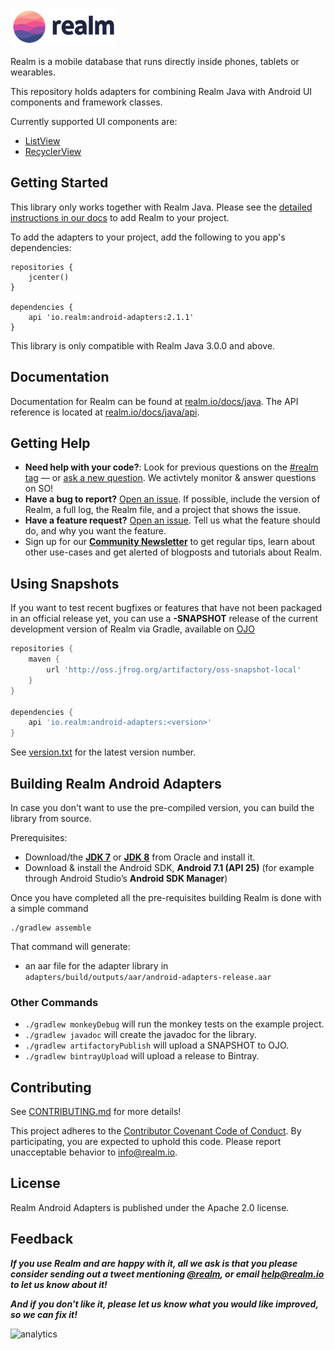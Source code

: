 ![Realm](logo.png)

Realm is a mobile database that runs directly inside phones, tablets or wearables.

This repository holds adapters for combining Realm Java with Android UI components and framework classes.

Currently supported UI components are:

 * [ListView](https://developer.android.com/reference/android/widget/ListView.html)
 * [RecyclerView](https://developer.android.com/reference/android/support/v7/widget/RecyclerView.html)

## Getting Started

This library only works together with Realm Java. Please see the [detailed instructions in our docs](https://realm.io/docs/java/#installation)
to add Realm to your project.

To add the adapters to your project, add the following to you app's dependencies:

```
repositories {
    jcenter()
}

dependencies {
    api 'io.realm:android-adapters:2.1.1'
}
```

This library is only compatible with Realm Java 3.0.0 and above.

## Documentation

Documentation for Realm can be found at [realm.io/docs/java](https://realm.io/docs/java).
The API reference is located at [realm.io/docs/java/api](https://realm.io/docs/java/api).

## Getting Help

- **Need help with your code?**: Look for previous questions on the [#realm tag](https://stackoverflow.com/questions/tagged/realm?sort=newest) — or [ask a new question](http://stackoverflow.com/questions/ask?tags=realm). We activtely monitor & answer questions on SO!
- **Have a bug to report?** [Open an issue](https://github.com/realm/realm-android-adapters/issues/new). If possible, include the version of Realm, a full log, the Realm file, and a project that shows the issue.
- **Have a feature request?** [Open an issue](https://github.com/realm/realm-android-adapters/issues/new). Tell us what the feature should do, and why you want the feature.
- Sign up for our [**Community Newsletter**](http://eepurl.com/VEKCn) to get regular tips, learn about other use-cases and get alerted of blogposts and tutorials about Realm.

## Using Snapshots

If you want to test recent bugfixes or features that have not been packaged in an official release yet, you can use a **-SNAPSHOT** release of the current development version of Realm via Gradle, available on [OJO](http://oss.jfrog.org/oss-snapshot-local/io/realm/realm-android/)

```gradle
repositories {
    maven {
        url 'http://oss.jfrog.org/artifactory/oss-snapshot-local'
    }
}

dependencies {
    api 'io.realm:android-adapters:<version>'
}
```

See [version.txt](version.txt) for the latest version number.

## Building Realm Android Adapters

In case you don't want to use the pre-compiled version, you can build the library from source.

Prerequisites:

 * Download/the [**JDK 7**](http://www.oracle.com/technetwork/java/javase/downloads/jdk7-downloads-1880260.html) or [**JDK 8**](http://www.oracle.com/technetwork/java/javase/downloads/jdk8-downloads-2133151.html) from Oracle and install it.
 * Download & install the Android SDK, **Android 7.1 (API 25)** (for example through Android Studio’s **Android SDK Manager**)

Once you have completed all the pre-requisites building Realm is done with a simple command

```
./gradlew assemble
```

That command will generate:

 * an aar file for the adapter library in `adapters/build/outputs/aar/android-adapters-release.aar`

### Other Commands

 * `./gradlew monkeyDebug` will run the monkey tests on the example project.
 * `./gradlew javadoc` will create the javadoc for the library.
 * `./gradlew artifactoryPublish` will upload a SNAPSHOT to OJO.
 * `./gradlew bintrayUpload` will upload a release to Bintray.

## Contributing

See [CONTRIBUTING.md](CONTRIBUTING.md) for more details!

This project adheres to the [Contributor Covenant Code of Conduct](https://realm.io/conduct).
By participating, you are expected to uphold this code. Please report
unacceptable behavior to [info@realm.io](mailto:info@realm.io).

## License

Realm Android Adapters is published under the Apache 2.0 license.

## Feedback

**_If you use Realm and are happy with it, all we ask is that you please consider sending out a tweet mentioning [@realm](http://twitter.com/realm), or email [help@realm.io](mailto:help@realm.io) to let us know about it!_**

**_And if you don't like it, please let us know what you would like improved, so we can fix it!_**

![analytics](https://ga-beacon.appspot.com/UA-50247013-2/realm-android-adapters/README?pixel)
